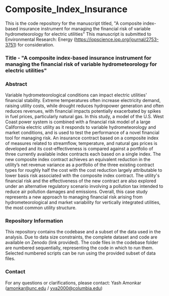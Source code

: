 # Composite_Index_Insurance
This is the code repository for the manuscript titled, "A composite index-based insurance instrument for managing the financial risk of variable hydrometeorology for electric utilities"
This manuscript is submitted to Environmental Research: Energy (https://iopscience.iop.org/journal/2753-3751) for consideration. 

### Title - "A composite index-based insurance instrument for managing the financial risk of variable hydrometeorology for electric utilities"

### Abstract 
Variable hydrometeorological conditions can impact electric utilities' financial stability. 
Extreme temperatures often increase electricity demand, raising utility costs, while drought reduces hydropower generation and often reduces revenues, with financial impacts potentially exacerbated by spikes in fuel prices, particularly natural gas. 
In this study, a model of the U.S. West Coast power system is combined with a financial risk model of a large California electric utility as it responds to variable hydrometeorology and market conditions, and is used to test the performance of a novel financial tool for managing risk. 
An insurance contract based on a composite index of measures related to streamflow, temperature, and natural gas prices is developed and its cost-effectiveness is compared against a portfolio of three currently available index contracts each based on a single index. 
The new composite index contract achieves an equivalent reduction in the utility’s net revenue variance as a portfolio of the three existing contract types for roughly half the cost with the cost reduction largely attributable to lower basis risk associated with the composite index contract.
The utility's financial risk and the effectiveness of the new contract are also explored under an alternative regulatory scenario involving a pollution tax intended to reduce air pollution damages and emissions.
Overall, this case study represents a new approach to managing financial risk arising from hydrometeorological and market variability for vertically integrated utilities, the most common utility structure.

### Repository Information
This repository contains the codebase and a subset of the data used in the analysis. Due to data size constraints, the complete dataset and code are available on Zenodo (link provided).
The code files in the codebase folder are numbered sequentially, representing the code in which to run them.
Selected numbered scripts can be run using the provided subset of data files.

### Contact
For any questions or clarifications, please contact:
Yash Amonkar (amonkar@unc.edu / yva2000@columbia.edu)
